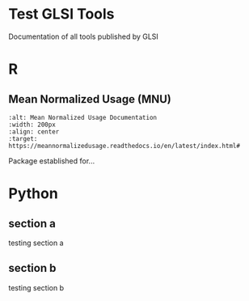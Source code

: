 # Test GLSI Tools

Documentation of all tools published by GLSI

# R

## Mean Normalized Usage (MNU)


```{image} images/GLSI_Logo_blue.png
:alt: Mean Normalized Usage Documentation
:width: 200px
:align: center
:target: https://meannormalizedusage.readthedocs.io/en/latest/index.html#
```

Package established for...

# Python


## section a
testing section a

## section b
testing section b
